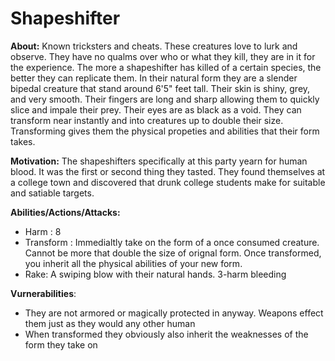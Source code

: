 
# Shapeshifter    
  
**About:** Known tricksters and cheats. These creatures love to lurk and observe. They have no qualms over who or what they kill, they are in it for the experience. The more a shapeshifter has killed of a certain species, the better they can replicate them. In their natural form they are a slender bipedal creature that stand around 6'5" feet tall. Their skin is shiny, grey, and very smooth. Their fingers are long and sharp allowing them to quickly slice and impale their prey. Their eyes are as black as a void. They can transform near instantly and into creatures up to double their size. Transforming gives them the physical propeties and abilities that their form takes.  
  
**Motivation:** The shapeshifters specifically at this party yearn for human blood. It was the first or second thing they tasted. They found themselves at a college town and discovered that drunk college students make for suitable and satiable targets.   
  
**Abilities/Actions/Attacks:**  
 - Harm : 8  
 - Transform : Immedialtly take on the form of a once consumed creature. Cannot be more that double the size of orignal form. Once transformed, you inherit all the physical abilities of your new form.  
 - Rake: A swiping blow with their natural hands. 3-harm bleeding  
  
**Vurnerabilities**:  
- They are not armored or magically protected in anyway. Weapons effect them just as they would any other human  
- When transformed they obviously also inherit the weaknesses of the form they take on